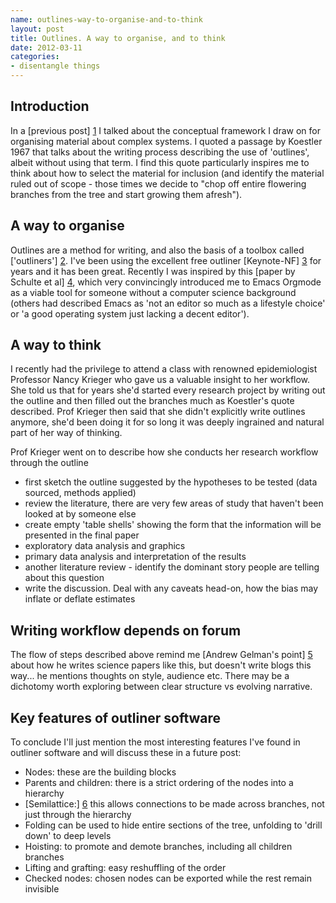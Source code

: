 ```yaml
---
name: outlines-way-to-organise-and-to-think
layout: post
title: Outlines. A way to organise, and to think
date: 2012-03-11
categories:
- disentangle things
---
```


Introduction
------------
In a [previous post] [1] I talked about the conceptual framework I draw on for organising material about complex systems. I quoted a passage by Koestler 1967 that talks about the writing process describing the use of 'outlines', albeit without using that term.  I find this quote particularly inspires me to think about how to select the material for inclusion (and identify the material ruled out of scope - those times we decide to "chop off entire flowering branches from the tree and start growing them afresh"). 

A way to organise
-----------------
Outlines are a method for writing, and also the basis of a toolbox called ['outliners'] [2]. I've been using the excellent free outliner [Keynote-NF] [3] for years and it has been great.  Recently I was inspired by this [paper by Schulte et al] [4], which very convincingly introduced me to Emacs Orgmode as a viable tool for someone without a computer science background (others had described Emacs as 'not an editor so much as a lifestyle choice' or 'a good operating system just lacking a decent editor').

A way to think
--------------
I recently had the privilege to attend a class with renowned epidemiologist Professor Nancy Krieger who gave us a valuable insight to her workflow.  She told us that for years she'd started every research project by writing out the outline and then filled out the branches much as Koestler's quote described.  Prof Krieger then said that she didn't explicitly write outlines anymore, she'd been doing it for so long it was deeply ingrained and natural part of her way of thinking.

Prof Krieger went on to describe how she conducts her research workflow through the outline

* first sketch the outline suggested by the hypotheses to be tested (data sourced,  methods applied)
* review the literature, there are very few areas of study that haven't been looked at by someone else
* create empty 'table shells' showing the form that the information will be presented in the final paper
* exploratory data analysis and graphics
* primary data analysis and interpretation of the results
* another literature review - identify the dominant story people are telling about this question
* write the discussion. Deal with any caveats head-on, how the bias may inflate or deflate estimates

Writing workflow depends on forum
---------------------------------
The flow of steps described above remind me [Andrew Gelman's point] [5] about how he writes science papers like this, but doesn't write blogs this way... he mentions thoughts on style, audience etc.  There may be a dichotomy worth exploring between clear structure vs evolving narrative.

Key features of outliner software
---------------------------------
To conclude I'll just mention the most interesting features I've found in outliner software and will discuss these in a future post:

* Nodes: these are the building blocks
* Parents and children: there is a strict ordering of the nodes into a hierarchy
* [Semilattice:] [6] this allows connections to be made across branches, not just through the hierarchy
* Folding can be used to hide entire sections of the tree, unfolding to 'drill down' to deep levels
* Hoisting: to promote and demote branches, including all children branches
* Lifting and grafting: easy reshuffling of the order
* Checked nodes: chosen nodes can be exported while the rest remain invisible

[1]: http://ivanhanigan.github.com/2012/02/the-organisation-of-material/ "The Organisation of Material"
[2]: http://en.wikipedia.org/wiki/Outliner "Wikipedia Outliners"
[3]: http://code.google.com/p/keynote-nf/ "Keynote-NF"
[4]: http://www.jstatsoft.org/v46/i03/ "jstatsoft"
[5]: http://andrewgelman.com/2011/05/my_new_writing/ "Andrew Gelman's New Writing"
[6]: http://www.patternlanguage.com/archives/alexander1.htm "A City is not a Tree"
